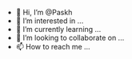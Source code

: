 - 👋 Hi, I’m @Paskh
- 👀 I’m interested in ...
- 🌱 I’m currently learning ...
- 💞️ I’m looking to collaborate on ...
- 📫 How to reach me ...

<!---
Paskh/Paskh is a ✨ special ✨ repository because its `README.md` (this file) appears on your GitHub profile.
You can click the Preview link to take a look at your changes.
--->
